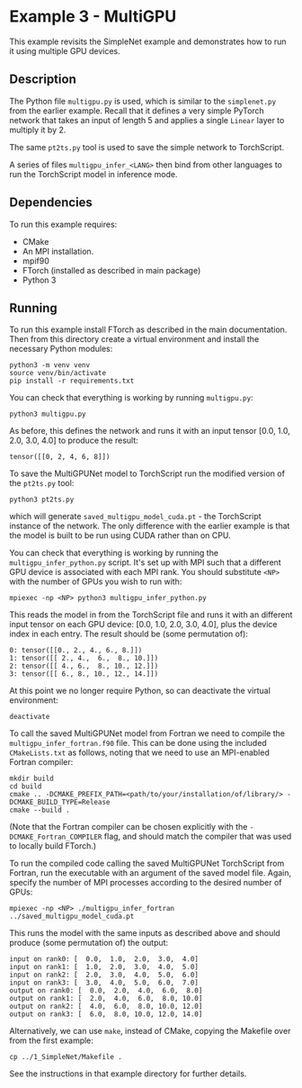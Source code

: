# Example 3 - MultiGPU

This example revisits the SimpleNet example and demonstrates how to run it using
multiple GPU devices.


## Description

The Python file `multigpu.py` is used, which is similar to the `simplenet.py`
from the earlier example.
Recall that it defines a very simple PyTorch network that takes an input of length 5
and applies a single `Linear` layer to multiply it by 2.

The same `pt2ts.py` tool is used to save the simple network to TorchScript.

A series of files `multigpu_infer_<LANG>` then bind from other languages to run the
TorchScript model in inference mode.

## Dependencies

To run this example requires:

- CMake
- An MPI installation.
- mpif90
- FTorch (installed as described in main package)
- Python 3

## Running

To run this example install FTorch as described in the main documentation. Then from
this directory create a virtual environment and install the necessary Python modules:
```
python3 -m venv venv
source venv/bin/activate
pip install -r requirements.txt
```

You can check that everything is working by running `multigpu.py`:
```
python3 multigpu.py
```
As before, this defines the network and runs it with an input tensor
[0.0, 1.0, 2.0, 3.0, 4.0] to produce the result:
```
tensor([[0, 2, 4, 6, 8]])
```

To save the MultiGPUNet model to TorchScript run the modified version of the `pt2ts.py`
tool:
```
python3 pt2ts.py
```
which will generate `saved_multigpu_model_cuda.pt` - the TorchScript instance of the
network. The only difference with the earlier example is that the model is built to
be run using CUDA rather than on CPU.

You can check that everything is working by running the `multigpu_infer_python.py`
script. It's set up with MPI such that a different GPU device is associated with each
MPI rank. You should substitute `<NP>` with the number of GPUs you wish to run with:
```
mpiexec -np <NP> python3 multigpu_infer_python.py
```
This reads the model in from the TorchScript file and runs it with an different input
tensor on each GPU device: [0.0, 1.0, 2.0, 3.0, 4.0], plus the device index in each
entry. The result should be (some permutation of):
```
0: tensor([[0., 2., 4., 6., 8.]])
1: tensor([[ 2., 4.,  6.,  8., 10.]])
2: tensor([[ 4., 6.,  8., 10., 12.]])
3: tensor([[ 6., 8., 10., 12., 14.]])
```

At this point we no longer require Python, so can deactivate the virtual environment:
```
deactivate
```

To call the saved MultiGPUNet model from Fortran we need to compile the
`multigpu_infer_fortran.f90` file. This can be done using the included
`CMakeLists.txt` as follows, noting that we need to use an MPI-enabled Fortran
compiler:
```
mkdir build
cd build
cmake .. -DCMAKE_PREFIX_PATH=<path/to/your/installation/of/library/> -DCMAKE_BUILD_TYPE=Release
cmake --build .
```

(Note that the Fortran compiler can be chosen explicitly with the `-DCMAKE_Fortran_COMPILER` flag,
and should match the compiler that was used to locally build FTorch.)

To run the compiled code calling the saved MultiGPUNet TorchScript from Fortran, run the
executable with an argument of the saved model file. Again, specify the number of MPI
processes according to the desired number of GPUs:
```
mpiexec -np <NP> ./multigpu_infer_fortran ../saved_multigpu_model_cuda.pt
```

This runs the model with the same inputs as described above and should produce (some
permutation of) the output:
```
input on rank0: [  0.0,  1.0,  2.0,  3.0,  4.0]
input on rank1: [  1.0,  2.0,  3.0,  4.0,  5.0]
input on rank2: [  2.0,  3.0,  4.0,  5.0,  6.0]
input on rank3: [  3.0,  4.0,  5.0,  6.0,  7.0]
output on rank0: [  0.0,  2.0,  4.0,  6.0,  8.0]
output on rank1: [  2.0,  4.0,  6.0,  8.0, 10.0]
output on rank2: [  4.0,  6.0,  8.0, 10.0, 12.0]
output on rank3: [  6.0,  8.0, 10.0, 12.0, 14.0]
```

Alternatively, we can use `make`, instead of CMake, copying the Makefile over from the
first example:
```
cp ../1_SimpleNet/Makefile .
```
See the instructions in that example directory for further details.
